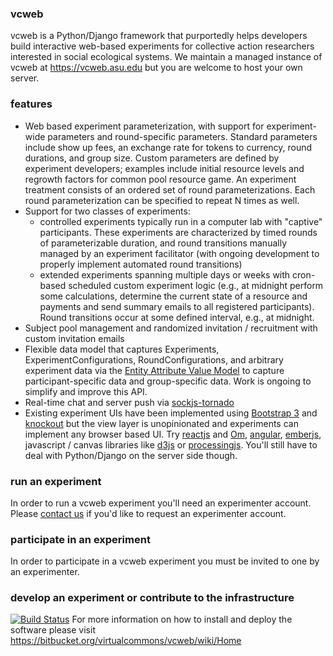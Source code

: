 ### vcweb 
vcweb is a Python/Django framework that purportedly helps developers build interactive web-based experiments for collective action researchers interested in social ecological systems. 
We maintain a managed instance of vcweb at https://vcweb.asu.edu but you are welcome to host your own server.

### features
* Web based experiment parameterization, with support for experiment-wide parameters and round-specific parameters.
  Standard parameters include show up fees, an exchange rate for tokens to currency, round durations, and group size.
  Custom parameters are defined by experiment developers; examples include initial resource levels and regrowth factors
  for common pool resource game. An experiment treatment consists of an ordered set of round parameterizations. Each
  round parameterization can be specified to repeat N times as well.
* Support for two classes of experiments:
    - controlled experiments typically run in a computer lab with "captive" participants. These experiments are
      characterized by timed rounds of parameterizable duration, and round transitions manually managed by an
      experiment facilitator (with ongoing development to properly implement automated round transitions)
    - extended experiments spanning multiple days or weeks with cron-based scheduled custom experiment logic (e.g., at
      midnight perform some calculations, determine the current state of a resource and payments and send summary emails
      to all registered participants). Round transitions occur at some defined interval, e.g., at midnight.
* Subject pool management and randomized invitation / recruitment with custom invitation emails
* Flexible data model that captures Experiments, ExperimentConfigurations, RoundConfigurations, and arbitrary experiment
  data via the [Entity Attribute Value Model](http://en.wikipedia.org/wiki/Entity%E2%80%93attribute%E2%80%93value_model)
  to capture participant-specific data and group-specific data. Work is ongoing to simplify and improve this API.
* Real-time chat and server push via [sockjs-tornado](https://github.com/mrjoes/sockjs-tornado)
* Existing experiment UIs have been implemented using [Bootstrap 3](http://getbootstrap.com) and
  [knockout](http://knockoutjs.com) but the view layer is unopinionated and experiments can implement any browser based
  UI. Try [reactjs](http://facebook.github.io/react/) and [Om](https://github.com/swannodette/om),
  [angular](https://angularjs.org/), [emberjs](http://emberjs.com/), javascript / canvas libraries like
  [d3js](http://d3js.org/) or [processingjs](http://ejohn.org/blog/processingjs/). You'll still have to deal with
  Python/Django on the server side though.

### run an experiment

In order to run a vcweb experiment you'll need an experimenter account. Please [contact us](http://vcweb.asu.edu/contact)
if you'd like to request an experimenter account. 

### participate in an experiment

In order to participate in a vcweb experiment you must be invited to one by an experimenter. 

### develop an experiment or contribute to the infrastructure
[![Build Status](https://drone.io/bitbucket.org/virtualcommons/vcweb/status.png)](https://drone.io/bitbucket.org/virtualcommons/vcweb/latest)
For more information on how to install and deploy the software please visit <https://bitbucket.org/virtualcommons/vcweb/wiki/Home>

